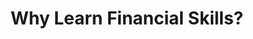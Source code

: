 ---
title: "Why Learn Financial Skills?"
bentifits:
    - title: "Financial Independence"
      desc: "Break traditional dependency cycles through personal finance management."
    
    - title: " Crisis Preparedness"
      desc: "Learn to build safety nets and protect family finances from emergencies."

    - title: "Wealth Creation"
      desc: "Understand how SIPs in mutual funds enable systematic wealth growth."
    
    - title: "Scheme Utilization"
      desc: "Maximize benefits from government initiatives like Sukanya Samriddhi Yojana."
    
    - title: "Fraud Prevention"
      desc: "Develop digital literacy to identify and avoid financial scams."

    - title: "Asset Management"
      desc: "Transform household savings into strategic investments for multigenerational wealth."

---